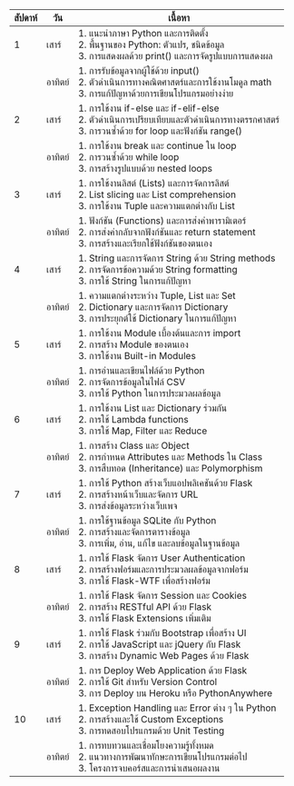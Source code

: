 | สัปดาห์ | วัน     | เนื้อหา                                                                                                                                         |
| ------- | ------- | ----------------------------------------------------------------------------------------------------------------------------------------------- |
| 1       | เสาร์   | 1. แนะนำภาษา Python และการติดตั้ง<br>2. พื้นฐานของ Python: ตัวแปร, ชนิดข้อมูล<br>3. การแสดงผลด้วย print() และการจัดรูปแบบการแสดงผล              |
|         | อาทิตย์ | 1. การรับข้อมูลจากผู้ใช้ด้วย input()<br>2. ตัวดำเนินการทางคณิตศาสตร์และการใช้งานโมดูล math<br>3. การแก้ปัญหาด้วยการเขียนโปรแกรมอย่างง่าย        |
| 2       | เสาร์   | 1. การใช้งาน if-else และ if-elif-else<br>2. ตัวดำเนินการเปรียบเทียบและตัวดำเนินการทางตรรกศาสตร์<br>3. การวนซ้ำด้วย for loop และฟังก์ชัน range() |
|         | อาทิตย์ | 1. การใช้งาน break และ continue ใน loop<br>2. การวนซ้ำด้วย while loop<br>3. การสร้างรูปแบบด้วย nested loops                                     |
| 3       | เสาร์   | 1. การใช้งานลิสต์ (Lists) และการจัดการลิสต์<br>2. List slicing และ List comprehension<br>3. การใช้งาน Tuple และความแตกต่างกับ List              |
|         | อาทิตย์ | 1. ฟังก์ชัน (Functions) และการส่งค่าพารามิเตอร์<br>2. การส่งค่ากลับจากฟังก์ชันและ return statement<br>3. การสร้างและเรียกใช้ฟังก์ชันของตนเอง    |
| 4       | เสาร์   | 1. String และการจัดการ String ด้วย String methods<br>2. การจัดการข้อความด้วย String formatting<br>3. การใช้ String ในการแก้ปัญหา                |
|         | อาทิตย์ | 1. ความแตกต่างระหว่าง Tuple, List และ Set<br>2. Dictionary และการจัดการ Dictionary<br>3. การประยุกต์ใช้ Dictionary ในการแก้ปัญหา                |
| 5       | เสาร์   | 1. การใช้งาน Module เบื้องต้นและการ import<br>2. การสร้าง Module ของตนเอง<br>3. การใช้งาน Built-in Modules                                      |
|         | อาทิตย์ | 1. การอ่านและเขียนไฟล์ด้วย Python<br>2. การจัดการข้อมูลในไฟล์ CSV<br>3. การใช้ Python ในการประมวลผลข้อมูล                                       |
| 6       | เสาร์   | 1. การใช้งาน List และ Dictionary ร่วมกัน<br>2. การใช้ Lambda functions<br>3. การใช้ Map, Filter และ Reduce                                      |
|         | อาทิตย์ | 1. การสร้าง Class และ Object<br>2. การกำหนด Attributes และ Methods ใน Class<br>3. การสืบทอด (Inheritance) และ Polymorphism                      |
| 7       | เสาร์   | 1. การใช้ Python สร้างเว็บแอปพลิเคชันด้วย Flask<br>2. การสร้างหน้าเว็บและจัดการ URL<br>3. การส่งข้อมูลระหว่างเว็บเพจ                            |
|         | อาทิตย์ | 1. การใช้ฐานข้อมูล SQLite กับ Python<br>2. การสร้างและจัดการตารางข้อมูล<br>3. การเพิ่ม, อ่าน, แก้ไข และลบข้อมูลในฐานข้อมูล                      |
| 8       | เสาร์   | 1. การใช้ Flask จัดการ User Authentication<br>2. การสร้างฟอร์มและการประมวลผลข้อมูลจากฟอร์ม<br>3. การใช้ Flask-WTF เพื่อสร้างฟอร์ม               |
|         | อาทิตย์ | 1. การใช้ Flask จัดการ Session และ Cookies<br>2. การสร้าง RESTful API ด้วย Flask<br>3. การใช้ Flask Extensions เพิ่มเติม                        |
| 9       | เสาร์   | 1. การใช้ Flask ร่วมกับ Bootstrap เพื่อสร้าง UI<br>2. การใช้ JavaScript และ jQuery กับ Flask<br>3. การสร้าง Dynamic Web Pages ด้วย Flask        |
|         | อาทิตย์ | 1. การ Deploy Web Application ด้วย Flask<br>2. การใช้ Git สำหรับ Version Control<br>3. การ Deploy บน Heroku หรือ PythonAnywhere                 |
| 10      | เสาร์   | 1. Exception Handling และ Error ต่าง ๆ ใน Python<br>2. การสร้างและใช้ Custom Exceptions<br>3. การทดสอบโปรแกรมด้วย Unit Testing                  |
|         | อาทิตย์ | 1. การทบทวนและเชื่อมโยงความรู้ทั้งหมด<br>2. แนวทางการพัฒนาทักษะการเขียนโปรแกรมต่อไป<br>3. โครงการจบคอร์สและการนำเสนอผลงาน                       |
